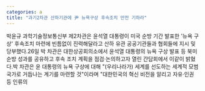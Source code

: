 ```yaml
---
categories: a
title: "과기2차관 산하기관에 尹 뉴욕구상 후속조치 만전 기하라"
---
```

박윤규 과학기술정보통신부 제2차관은 윤석열 대통령이 미국 순방 기간 발표한 &#39;뉴욕 구상&#39; 후속조치 마련에 빈틈없이 진력해달라고 산하 유관 공공기관들과 협회들에 지시 및 당부했다.26일 박 차관은 대한상공회의소에서 윤석열 대통령의 뉴욕 구상 발표 등 북미 순방 성과를 공유하고 후속 조치 계획을 점검·논의하고자 열린 간담회에서 이같이 밝혔다.박 차관은 윤 대통령의 뉴욕 구상에 대해 "(우리나라가) 세계를 선도하는 세계적 모범국가로 거듭나는 계기를 마련할 것"이라며 "대한민국의 혁신 비전을 알리고 자유·인권 등 인류의